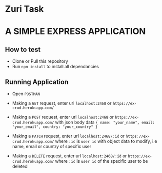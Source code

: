 # Zuri Task
# A SIMPLE EXPRESS APPLICATION
## How to test
- Clone or Pull this repository
- Run `npm install` to install all dependancies
## Running Application
- Open `POSTMAN`
- Making a `GET` request, enter url `localhost:2468` or `https://ex-crud.herokuapp.com/`
- Making  a `POST` request, enter url `localhost:2468` or `https://ex-crud.herokuapp.com/` with json body data 
`{
name: "your_name",
email: "your_email",
country: "your_country"
}`

- Making  a `PATCH` request, enter url `localhost:2468/:id` or `https://ex-crud.herokuapp.com/`  where `:id` is `user id` with object data to modify, i.e name, email or country of specific user
- Making  a `DELETE` request, enter url `localhost:2468/:id` or `https://ex-crud.herokuapp.com/`  where `:id` is `user id`  of the specific user to be deleted


